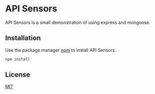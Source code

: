# API Sensors

API Sensors is a small demonstration of using express and mongoose.

## Installation

Use the package manager [npm](https://www.npmjs.com/) to install API Sensors.

```bash
npm install
```

## License

[MIT](https://choosealicense.com/licenses/mit/)
